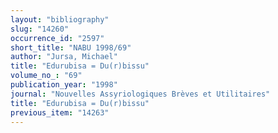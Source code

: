 ```yaml
---
layout: "bibliography"
slug: "14260"
occurrence_id: "2597"
short_title: "NABU 1998/69"
author: "Jursa, Michael"
title: "Edurubisa = Du(r)bissu"
volume_no_: "69"
publication_year: "1998"
journal: "Nouvelles Assyriologiques Brèves et Utilitaires"
title: "Edurubisa = Du(r)bissu"
previous_item: "14263"
---
```

